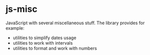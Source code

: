 # js-misc
JavaScript with several miscellaneous stuff. The library provides for example:

- utilities to simplify dates usage
- utilities to work with intervals
- utilities to format and work with numbers


